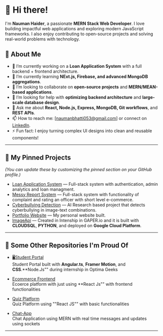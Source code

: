 # 👋 Hi there!

I'm **Nauman Haider**, a passionate **MERN Stack Web Developer**. I love building impactful web applications and exploring modern JavaScript frameworks. I also enjoy contributing to open-source projects and solving real-world problems with technology.

## 🔎 About Me

- 🔭 I’m currently working on a **Loan Application System** with a full backend + frontend architecture.
- 🌱 I’m currently learning **NExt.js, Firebase, and advanced MongoDB aggregations**.
- 👯 I’m looking to collaborate on **open-source projects** and **MERN/MEAN-based applications**.
- 🤔 I’m looking for help with **optimizing backend architecture** and **large-scale database design**.
- 💬 Ask me about **React, Node.js, Express, MongoDB, Git workflows**, and **REST APIs**.
- 📫 How to reach me: [naumanbhatti053@gmail.com] or connect on [LinkedIn]([https://www.linkedin.com/in/your-link](https://www.linkedin.com/in/nauman-haider-97872a228/)).
- ⚡ Fun fact: I enjoy turning complex UI designs into clean and reusable components!

---

## 📌 My Pinned Projects

_(You can update these by customizing the pinned section on your GitHub profile.)_

- [Loan Application System](https://github.com/MateenShahbaz/Laon-App-.git) — Full-stack system with authentication, admin analytics and loan managment.
- [Messy Report System](https://github.com/howarang5s/MessyReport) — Full-stack system with functionality of complaint and rating an officer with short level e-commerce.
- [Cyberbullying Detection](https://github.com/weirdrebel/CyberLens.git) — AI Research based project that detects cyberbullying in image-text combinations.
- [Portfolio Website](https://github.com/howarang5s/howarange5s) — My personal website built.
- [ImageApi](https://github.com/howarang5s/Project_Image_APi.git) — Created in Intenship in GAPER.io and it is built with **CLOUDSQL**, **PYTHON**, and deployed on **Google Cloud Platform**. 

---

## 🧠 Some Other Repositories I'm Proud Of

- [🖥Student Portal](https://github.com/howarang5s/Student_Portal.git)  
  Student Portal built with **Angular.ts**, **Framer Motion**, and **CSS**.**Node.Js"" during internship in Optima Geeks

- [Ecommerce Frontend](https://github.com/howarang5s/Ecommerce_React.git)  
  Ecoerce platform with just using **React Js"" with frontend functionalities

- [Quiz Platform](https://github.com/howarang5s/Quiz-Platform.git)  
  Quiz Platform using ""React JS"" with basic functionalities

- [Chat-App](https://github.com/howarang5s/Chat-app.git)  
  Chat Application using MERN with real time messages and updates using sockets

---



